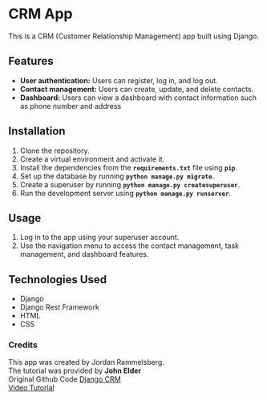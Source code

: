 # CRM App
This is a CRM (Customer Relationship Management) app built using Django.

## Features
* __User authentication:__ Users can register, log in, and log out.
* __Contact management:__ Users can create, update, and delete contacts.
* __Dashboard:__ Users can view a dashboard with contact information such as phone number and address

## Installation
1. Clone the repository.
2. Create a virtual environment and activate it.
3. Install the dependencies from the __`requirements.txt`__ file using __`pip`__.
4. Set up the database by running __`python manage.py migrate`__.
5. Create a superuser by running __`python manage.py createsuperuser`__.
6. Run the development server using **`python manage.py runserver`**.

## Usage
1. Log in to the app using your superuser account.
2. Use the navigation menu to access the contact management, task management, and dashboard features.

## Technologies Used
* Django
* Django Rest Framework
* HTML
* CSS

### Credits
This app was created by Jordan Rammelsberg.  
The tutorial was provided by **John Elder**  
Original Github Code [Django CRM](https://github.com/flatplanet/Django-CRM)  
[Video Tutorial](https://www.youtube.com/watch?v=t10QcFx7d5k&t=7764s&ab_channel=freeCodeCamp.org)
